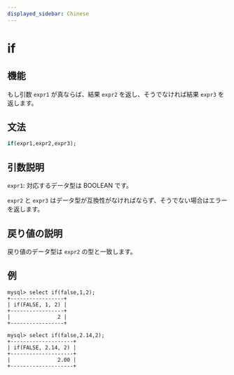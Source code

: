 ```yaml
---
displayed_sidebar: Chinese
---
```


# if

## 機能

もし引数 `expr1` が真ならば、結果 `expr2` を返し、そうでなければ結果 `expr3` を返します。

## 文法

```Haskell
if(expr1,expr2,expr3);
```

## 引数説明

`expr1`: 対応するデータ型は BOOLEAN です。

`expr2` と `expr3` はデータ型が互換性がなければならず、そうでない場合はエラーを返します。

## 戻り値の説明

戻り値のデータ型は `expr2` の型と一致します。

## 例

```Plain Text
mysql> select if(false,1,2);
+-----------------+
| if(FALSE, 1, 2) |
+-----------------+
|               2 |
+-----------------+

mysql> select if(false,2.14,2);
+--------------------+
| if(FALSE, 2.14, 2) |
+--------------------+
|               2.00 |
+--------------------+
```
